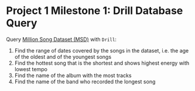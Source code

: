 # Project 1 Milestone 1: Drill Database Query

Query [Million Song Dataset (MSD)](http://millionsongdataset.com) with `Drill`:

1. Find the range of dates covered by the songs in the dataset, i.e. the age of the oldest and of the youngest songs
2. Find the hottest song that is the shortest and shows highest energy with lowest tempo
3. Find the name of the album with the most tracks
4. Find the name of the band who recorded the longest song
